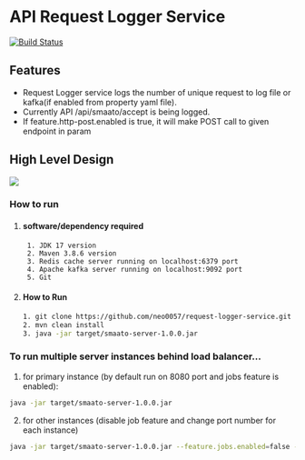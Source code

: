 # API Request Logger Service
[![Build Status](https://travis-ci.org/joemccann/dillinger.svg?branch=master)](https://github.com/neo0057/request-logger-service)

## Features

- Request Logger service logs the number of unique request to log file or kafka(if enabled from property yaml file).
- Currently API /api/smaato/accept is being logged.
- If feature.http-post.enabled is true, it will make POST call to given endpoint in param

## High Level Design

![](image.png)
### How to run
1. #### software/dependency required
        1. JDK 17 version
        2. Maven 3.8.6 version
        3. Redis cache server running on localhost:6379 port
        4. Apache kafka server running on localhost:9092 port
        5. Git
2. #### How to Run
    ```sh
    1. git clone https://github.com/neo0057/request-logger-service.git
    2. mvn clean install
    3. java -jar target/smaato-server-1.0.0.jar
    ```

### To run multiple server instances behind load balancer...
1. for primary instance (by default run on 8080 port and jobs feature is enabled): 
```sh
java -jar target/smaato-server-1.0.0.jar
```
2. for other instances (disable job feature and change port number for each instance)
```sh
java -jar target/smaato-server-1.0.0.jar --feature.jobs.enabled=false --server.port=<port_number>
```